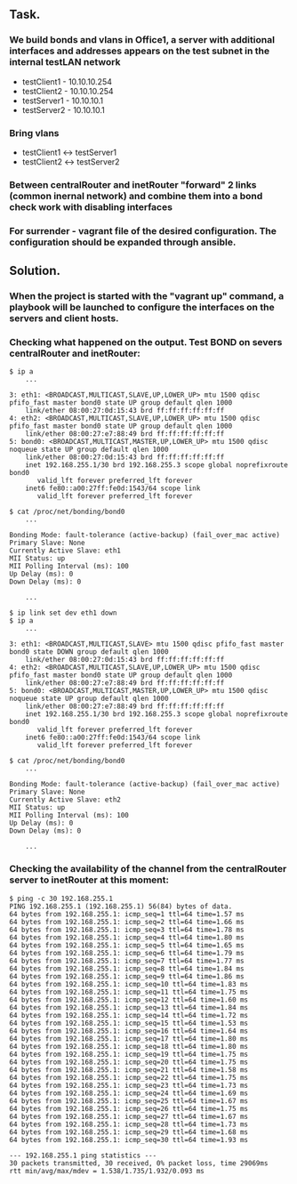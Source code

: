 ## Task.
### We build bonds and vlans in Office1, a server with additional interfaces and addresses appears on the test subnet in the internal testLAN network
- testClient1 - 10.10.10.254
- testClient2 - 10.10.10.254
- testServer1 - 10.10.10.1
- testServer2 - 10.10.10.1
### Bring vlans
- testClient1 <-> testServer1
- testClient2 <-> testServer2
### Between centralRouter and inetRouter "forward" 2 links (common inernal network) and combine them into a bond check work with disabling interfaces
### For surrender - vagrant file of the desired configuration. The configuration should be expanded through ansible.

## Solution.
### When the project is started with the "vagrant up" command, a playbook will be launched to configure the interfaces on the servers and client hosts.
### Checking what happened on the output. Test BOND on severs centralRouter and inetRouter:
```
$ ip a
    ...

3: eth1: <BROADCAST,MULTICAST,SLAVE,UP,LOWER_UP> mtu 1500 qdisc pfifo_fast master bond0 state UP group default qlen 1000
    link/ether 08:00:27:0d:15:43 brd ff:ff:ff:ff:ff:ff
4: eth2: <BROADCAST,MULTICAST,SLAVE,UP,LOWER_UP> mtu 1500 qdisc pfifo_fast master bond0 state UP group default qlen 1000
    link/ether 08:00:27:e7:88:49 brd ff:ff:ff:ff:ff:ff
5: bond0: <BROADCAST,MULTICAST,MASTER,UP,LOWER_UP> mtu 1500 qdisc noqueue state UP group default qlen 1000
    link/ether 08:00:27:0d:15:43 brd ff:ff:ff:ff:ff:ff
    inet 192.168.255.1/30 brd 192.168.255.3 scope global noprefixroute bond0
       valid_lft forever preferred_lft forever
    inet6 fe80::a00:27ff:fe0d:1543/64 scope link
       valid_lft forever preferred_lft forever

$ cat /proc/net/bonding/bond0
    ...

Bonding Mode: fault-tolerance (active-backup) (fail_over_mac active)
Primary Slave: None
Currently Active Slave: eth1
MII Status: up
MII Polling Interval (ms): 100
Up Delay (ms): 0
Down Delay (ms): 0

    ...

$ ip link set dev eth1 down
$ ip a
    ...

3: eth1: <BROADCAST,MULTICAST,SLAVE> mtu 1500 qdisc pfifo_fast master bond0 state DOWN group default qlen 1000
    link/ether 08:00:27:0d:15:43 brd ff:ff:ff:ff:ff:ff
4: eth2: <BROADCAST,MULTICAST,SLAVE,UP,LOWER_UP> mtu 1500 qdisc pfifo_fast master bond0 state UP group default qlen 1000
    link/ether 08:00:27:e7:88:49 brd ff:ff:ff:ff:ff:ff
5: bond0: <BROADCAST,MULTICAST,MASTER,UP,LOWER_UP> mtu 1500 qdisc noqueue state UP group default qlen 1000
    link/ether 08:00:27:e7:88:49 brd ff:ff:ff:ff:ff:ff
    inet 192.168.255.1/30 brd 192.168.255.3 scope global noprefixroute bond0
       valid_lft forever preferred_lft forever
    inet6 fe80::a00:27ff:fe0d:1543/64 scope link
       valid_lft forever preferred_lft forever

$ cat /proc/net/bonding/bond0
    ...

Bonding Mode: fault-tolerance (active-backup) (fail_over_mac active)
Primary Slave: None
Currently Active Slave: eth2
MII Status: up
MII Polling Interval (ms): 100
Up Delay (ms): 0
Down Delay (ms): 0

    ...
```

### Checking the availability of the channel from the centralRouter server to inetRouter at this moment:
```
$ ping -c 30 192.168.255.1
PING 192.168.255.1 (192.168.255.1) 56(84) bytes of data.
64 bytes from 192.168.255.1: icmp_seq=1 ttl=64 time=1.57 ms
64 bytes from 192.168.255.1: icmp_seq=2 ttl=64 time=1.66 ms
64 bytes from 192.168.255.1: icmp_seq=3 ttl=64 time=1.78 ms
64 bytes from 192.168.255.1: icmp_seq=4 ttl=64 time=1.80 ms
64 bytes from 192.168.255.1: icmp_seq=5 ttl=64 time=1.65 ms
64 bytes from 192.168.255.1: icmp_seq=6 ttl=64 time=1.79 ms
64 bytes from 192.168.255.1: icmp_seq=7 ttl=64 time=1.77 ms
64 bytes from 192.168.255.1: icmp_seq=8 ttl=64 time=1.84 ms
64 bytes from 192.168.255.1: icmp_seq=9 ttl=64 time=1.86 ms
64 bytes from 192.168.255.1: icmp_seq=10 ttl=64 time=1.83 ms
64 bytes from 192.168.255.1: icmp_seq=11 ttl=64 time=1.75 ms
64 bytes from 192.168.255.1: icmp_seq=12 ttl=64 time=1.60 ms
64 bytes from 192.168.255.1: icmp_seq=13 ttl=64 time=1.84 ms
64 bytes from 192.168.255.1: icmp_seq=14 ttl=64 time=1.72 ms
64 bytes from 192.168.255.1: icmp_seq=15 ttl=64 time=1.53 ms
64 bytes from 192.168.255.1: icmp_seq=16 ttl=64 time=1.64 ms
64 bytes from 192.168.255.1: icmp_seq=17 ttl=64 time=1.80 ms
64 bytes from 192.168.255.1: icmp_seq=18 ttl=64 time=1.80 ms
64 bytes from 192.168.255.1: icmp_seq=19 ttl=64 time=1.75 ms
64 bytes from 192.168.255.1: icmp_seq=20 ttl=64 time=1.75 ms
64 bytes from 192.168.255.1: icmp_seq=21 ttl=64 time=1.58 ms
64 bytes from 192.168.255.1: icmp_seq=22 ttl=64 time=1.75 ms
64 bytes from 192.168.255.1: icmp_seq=23 ttl=64 time=1.73 ms
64 bytes from 192.168.255.1: icmp_seq=24 ttl=64 time=1.69 ms
64 bytes from 192.168.255.1: icmp_seq=25 ttl=64 time=1.67 ms
64 bytes from 192.168.255.1: icmp_seq=26 ttl=64 time=1.75 ms
64 bytes from 192.168.255.1: icmp_seq=27 ttl=64 time=1.67 ms
64 bytes from 192.168.255.1: icmp_seq=28 ttl=64 time=1.73 ms
64 bytes from 192.168.255.1: icmp_seq=29 ttl=64 time=1.68 ms
64 bytes from 192.168.255.1: icmp_seq=30 ttl=64 time=1.93 ms

--- 192.168.255.1 ping statistics ---
30 packets transmitted, 30 received, 0% packet loss, time 29069ms
rtt min/avg/max/mdev = 1.538/1.735/1.932/0.093 ms
```
